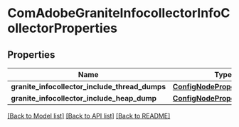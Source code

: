 # ComAdobeGraniteInfocollectorInfoCollectorProperties

## Properties
Name | Type | Description | Notes
------------ | ------------- | ------------- | -------------
**granite_infocollector_include_thread_dumps** | [**ConfigNodePropertyBoolean**](ConfigNodePropertyBoolean.md) |  | [optional] 
**granite_infocollector_include_heap_dump** | [**ConfigNodePropertyBoolean**](ConfigNodePropertyBoolean.md) |  | [optional] 

[[Back to Model list]](../README.md#documentation-for-models) [[Back to API list]](../README.md#documentation-for-api-endpoints) [[Back to README]](../README.md)


